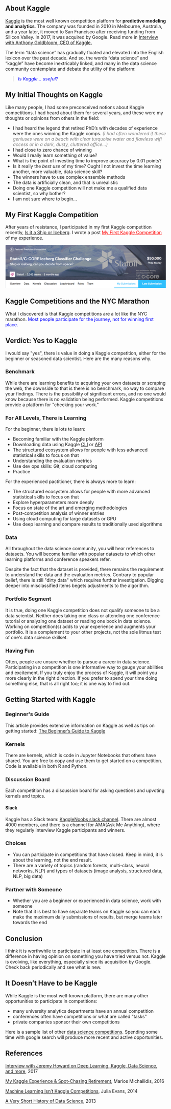 ## About Kaggle
[Kaggle](https://www.kaggle.com/) is the most well known competition platform for **predictive modeling and analytics**.  The company was founded in 2010 in Melbourne, Australia, and a year later, it moved to San Francisco after receiving funding from Silicon Valley.  In 2017, it was acquired by Google.  Read more in [Interview with Anthony Goldbloom, CEO of Kaggle.](https://medium.com/implodinggradients/ama-with-anthony-goldbloom-ceo-of-kaggle-the-open-data-science-platform-6a2012538316)

The term “data science” has gradually floated and elevated into the English lexicon over the past decade.  And so, the words “data science” and “kaggle” have become inextricably linked, and many in the data science community contemplate and debate the utility of the platform:  
> <a   style="color:blue; font:italic"><i>Is Kaggle... useful?</i></a>

## My Initial Thoughts on Kaggle
Like many people, I had some preconceived notions about Kaggle competitions.  I had heard about them for several years, and these were my thoughts or opinions from others in the field:  
- I had heard the legend that retired PhD’s with decades of experience were the ones winning the Kaggle comps.  <a   style="color:gray; font:italic"><i>(I had often wondered if these geniuses were on a beach with clear turquoise water and flawless wifi access or in a dark, dusty, cluttered office...)</i></a>
- I had close to zero chance of winning
- Would I really learn something of value?
- What is the point of investing time to improve accuracy by 0.01 points?
- Is it really the *best use* of my time?  Ought I not invest the time learning another, more valuable, data science skill?
- The winners have to use complex ensemble methods
- The data is artificially clean, and that is unrealistic
- Doing one Kaggle competition will not make me a qualified data scientist, so why bother?
- I am not sure where to begin...

## My First Kaggle Competition
After years of resistance, I participated in my first Kaggle competition recently, [Is it a Ship or Iceberg](https://www.kaggle.com/c/statoil-iceberg-classifier-challenge).  I wrote a post <a href="https://reshamas.github.io/my-first-kaggle-competition/" style="color:red">My First Kaggle Competition</a> of my experience.  

<img src="../assets/images/kaggle_iceberg.png" align="center">  


## Kaggle Competitions and the NYC Marathon
What I discovered is that Kaggle competitions are a lot like the NYC marathon.  <a   style="color:blue">Most people participate for the journey, not for winning first place. </a>

## Verdict:  Yes to Kaggle
I would say "yes", there is value in doing a Kaggle competition, either for the beginner or seasoned data scientist.  Here are the many reasons why.

### Benchmark
While there are learning benefits to acquiring your own datasets or scraping the web, the downside to that is there is no benchmark, no way to compare your findings.  There is the possibility of significant errors, and no one would know because there is no validation being performed.  Kaggle competitions provide a platform for "checking your work."

### For All Levels, There is Learning
For the beginner, there is lots to learn:
- Becoming familiar with the Kaggle platform
- Downloading data using Kaggle [CLI](https://github.com/reshamas/fastai_deeplearn_part1/blob/master/tools/download_data_kaggle_cli.md) or [API](https://github.com/Kaggle/kaggle-api)
- The structured ecosystem allows for people with less advanced statistical skills to focus on that
- Understanding the evaluation metrics
- Use dev ops skills:  Git, cloud computing 
- Practice

For the experienced pactitioner, there is always more to learn:
- The structured ecosystem allows for people with more advanced statistical skills to focus on that
- Explore hyperparameters more deeply
- Focus on state of the art and emerging methodologies
- Post-competition analysis of winner entries
- Using cloud computing for large datasets or GPU 
- Use deep learning and compare results to traditionally used algorithms


### Data 
All throughout the data science community, you will hear references to datasets.  You will become familiar with popular datasets to which other learning platforms and conference speakers refer.

Despite the fact that the dataset is provided, there remains the requirement to understand the data and the evaluation metrics.  Contrary to popular belief, there is still "dirty data" which requires further investigation.  Digging deeper into misclassified items begets adjustments to the algorithm.  

### Portfolio Segment
It is true, doing one Kaggle competition does not qualify someone to be a data scientist.  Neither does taking one class or attending one conference tutorial or analyzing one dataset or reading one book in data science.  Working on competition(s) adds to your experience and augments your portfolio.  It is a complement to your other projects, not the sole litmus test of one's data science skillset. 

### Having Fun
Often, people are unsure whether to pursue a career in data science.  Participating in a competition is one informative way to gauge your abilities and excitement.  If you truly enjoy the process of Kaggle, it will point you more clearly in the right direction.  If you prefer to spend your time doing something else, that is all right too; it is one way to find out. 


## Getting Started with Kaggle

### Beginner's Guide
This article provides extensive information on Kaggle as well as tips on getting started:  [The Beginner’s Guide to Kaggle](https://elitedatascience.com/beginner-kaggle)

### Kernels
There are kernels, which is code in Jupyter Notebooks that others have shared.  You are free to copy and use them to get started on a competition.  Code is available in both R and Python. 

### Discussion Board
Each competition has a discussion board for asking questions and upvoting kernels and topics.

#### Slack
Kaggle has a Slack team:  [KaggleNoobs slack channel](http://kagglenoobs.herokuapp.com).  There are almost 4000 members, and there is a channel for AMA(Ask Me Anything), where they regularly interview Kaggle participants and winners. 

### Choices
- You can participate in competitions that have closed.  Keep in mind, it is about the learning, not the end result.  
- There are a variety of topics (random forests, multi-class, neural networks, NLP) and types of datasets (image analysis, structured data, NLP, big data)

### Partner with Someone
- Whether you are a beginner or experienced in data science, work with someone
- Note that it is best to have separate teams on Kaggle so you can each make the maximum daily submissions of results, but merge teams later towards the end

## Conclusion
I think it is worthwhile to participate in at least one competition.  There is a difference in having opinion on something you have tried versus not.  Kaggle is evolving, like everything, especially since its acquisition by Google.  Check back periodically and see what is new.

## It Doesn’t Have to be Kaggle 
While Kaggle is the most well-known platform, there are many other opportunities to participate in competitions:
- many university analytics departments have an annual competition
- conferences often have competitions or what are called "tasks"
- private companies sponsor their own competitions

Here is a sample list of other [data science competitions](https://github.com/reshamas/fastai_deeplearn_part1/blob/master/notes/competitions.md).  Spending some time with google search will produce more recent and active opportunities.  

## References

[ Interview with Jeremy Howard on Deep Learning, Kaggle, Data Science, and more](https://www.kdnuggets.com/2017/01/exclusive-interview-jeremy-howard-deep-learning-kaggle-data-science.html), 2017

[My Kaggle Experience & Spot-Chasing Retirement](http://blog.kaggle.com/2016/02/10/my-kaggle-experience-spot-chasing-retirement/), Marios Michailidis, 2016

[Machine Learning Isn’t Kaggle Competitions](https://jvns.ca/blog/2014/06/19/machine-learning-isnt-kaggle-competitions/), Julia Evans, 2014

[A Very Short History of Data Science](https://www.forbes.com/sites/gilpress/2013/05/28/a-very-short-history-of-data-science/#2dbc356155cf), 2013

